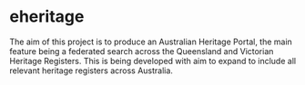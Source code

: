 eheritage
=========
The aim of this project is to produce an Australian Heritage Portal, the main feature being a federated search across the Queensland and Victorian Heritage Registers. This is being developed with aim to expand to include all relevant heritage registers across Australia.
